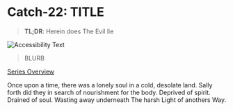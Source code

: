 # Catch-22: TITLE

> **TL;DR**: Herein does The Evil lie

![Accessibility Text](/docs/catch_22/images/_banner.jpg)
> BLURB

[Series Overview](https://medium.com/@bankoga/catch-22-overview-of-an-anthological-pedestal-66458dfb5c1d)

Once upon a time, there was a lonely soul in a cold, desolate land. Sally forth did they in search of nourishment for the body. Deprived of spirit. Drained of soul. Wasting away underneath The harsh Light of anothers Way.